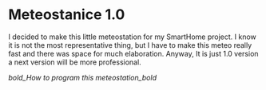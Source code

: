 # Meteostanice 1.0

I decided to make this little meteostation for my SmartHome project. I know it is not the most representative thing, but I have to make this meteo really fast and there was space for much elaboration. Anyway, It is just 1.0 version a next version will be more professional.

_bold_How to program this meteostation_bold_
